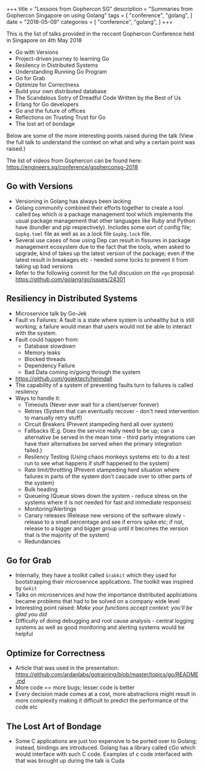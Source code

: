 +++
title = "Lessons from Gophercon SG"
description = "Summaries from Gophercon Singapore on using Golang"
tags = [
    "conference",
    "golang",
]
date = "2018-05-09"
categories = [
    "conference",
    "golang",
]
+++

This is the list of talks provided in the reccent Gophercon Conference held in Singapore on 4th May 2018

* Go with Versions
* Project-driven journey to learning Go
* Resilency in Distributed Systems
* Understanding Running Go Program
* Go for Grab
* Optimize for Correctness
* Build your own distributed database
* The Scandalous Sotry of Dreadful Code Written by the Best of Us
* Erlang for Go developers
* Go and the future of offices
* Reflections on Trusting Trust for Go
* The lost art of bondage

Below are some of the more interesting points raised during the talk (View the full talk to understand the context on what and why a certain point was raised.)

The list of videos from Gophercon can be found here:  
https://engineers.sg/conference/gopherconsg-2018

## Go with Versions

* Versioning in Golang has always been lacking
* Golang community combined their efforts together to create a tool called `Dep` which is a package management tool which implements the usual package management that other languages like Ruby and Python have (bundler and pip respectively). Includes some sort of config file; `Gopkg.toml` file as well as as a lock file `Gopkg.lock` file.
* Several use cases of how using Dep can result in fissures in package management ecosystem due to the fact that the tools, when asked to upgrade, kind of takes up the latest version of the package; even if the latest result in breakages etc - needed some locks to prevent it from taking up bad versions
* Refer to the following commit for the full discusion on the `vgo` proposal:  
  https://github.com/golang/go/issues/24301

## Resiliency in Distributed Systems

* Microservice talk by Go-Jek
* Fault vs Failures: A fault is a state where system is unhealthy but is still working; a failure would mean that users would not be able to interact with the system.
* Fault could happen from:
  * Database slowdown
  * Memory leaks
  * Blocked threads
  * Dependency Failure
  * Bad Data coming in/going through the system
* https://github.com/gojektech/heimdall
* The capability of a system of preventing faults turn to failures is called resilency
* Ways to handle it:
  * Timeouts (Never ever wait for a client/server forever)
  * Retries (System that can eventually recover - don't need intervention to manually retry stuff)
  * Circuit Breakers (Prevent stampeding herd all over system)
  * Fallbacks (E.g. Does the service really need to be up; can a alternative be served in the mean time - third party integrations can have their alternatives be served when the primary integration failed.)
  * Resilency Testing (Using chaos monkeys systems etc to do a test run to see what happens if stuff happened to the system)
  * Rate limit/throttling (Prevent stampeding herd situation where failures in parts of the system don't cascade over to other parts of the system)
  * Bulk heading
  * Queueing (Queue slows down the system - reduce stress on the systems where it is not needed for fast and immediate responses)
  * Monitoring/Alertings
  * Canary releases (Release new versions of the software slowly - release to a small percentage and see if errors spike etc; if not, release to a bigger and bigger group until it becomes the version that is the majority of the system)
  * Redundancies

## Go for Grab

* Internally, they have a toolkit called `Grabkit` which they used for bootstrapping their microservice applications. The toolkit was inspired by `Gokit`
* Talks on microservices and how the importance distributed applications became problems that had to be solved on a company wide level
* Interesting point raised: _Make your functions accept context: you'll be glad you did_
* Difficulty of doing debugging and root cause analysis - central logging systems as well as good monitoring and alerting systems would be helpful

## Optimize for Correctness

* Article that was used in the presentation: https://github.com/ardanlabs/gotraining/blob/master/topics/go/README.md
* More code == more bugs; lesser code is better
* Every decision made comes at a cost, more abstractions might result in more complexity making it difficult to predict the performance of the code etc

## The Lost Art of Bondage

* Some C applications are just too expensive to be ported over to Golang; instead, bindings are introduced. Golang has a library called cGo which would interface with such C code. Examples of c code interfaced with that was brought up during the talk is Cuda
